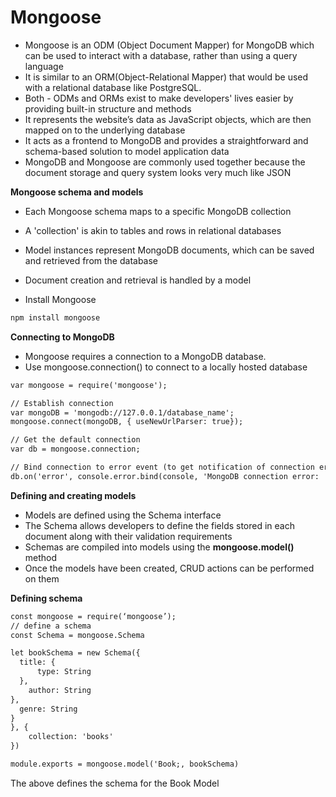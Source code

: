 # Mongoose

* Mongoose is an ODM (Object Document Mapper) for MongoDB
which can be used to interact with a database, rather than using a query language
* It is similar to an ORM(Object-Relational Mapper) that would be used with a relational 
database like PostgreSQL.
* Both - ODMs and ORMs exist to make developers' lives easier by providing
built-in structure and methods 
* It represents the website’s data as JavaScript objects, which are then mapped on to the underlying database
* It acts as a frontend to MongoDB and provides a straightforward and schema-based solution
to model application data 
* MongoDB and Mongoose are commonly used together because the document storage and 
query system looks very much like JSON 

**Mongoose schema and models**

* Each Mongoose schema maps to a specific MongoDB collection
* A 'collection' is akin to tables and rows in relational databases
* Model instances represent MongoDB documents, which can be saved and retrieved from the database
* Document creation and retrieval is handled by a model

* Install Mongoose

```html
npm install mongoose
```

**Connecting to MongoDB**

* Mongoose requires a connection to a MongoDB database.
* Use mongoose.connection() to connect to a locally hosted database

```html
var mongoose = require('mongoose');

// Establish connection
var mongoDB = 'mongodb://127.0.0.1/database_name';
mongoose.connect(mongoDB, { useNewUrlParser: true});

// Get the default connection
var db = mongoose.connection;

// Bind connection to error event (to get notification of connection errors)
db.on('error', console.error.bind(console, 'MongoDB connection error: '));

``` 
**Defining and creating models**

* Models are defined using the Schema interface
* The Schema allows developers to define the fields stored in each document along with their validation requirements
* Schemas are compiled into models using the **mongoose.model()** method
* Once the models have been created, CRUD actions can be performed on them 


**Defining schema**

```html
const mongoose = require(‘mongoose’);
// define a schema
const Schema = mongoose.Schema

let bookSchema = new Schema({
  title: {
      type: String
  },
    author: String
}, 
  genre: String
}
}, {
    collection: 'books'
})

module.exports = mongoose.model('Book;, bookSchema)
```
The above defines the schema for the Book Model 
